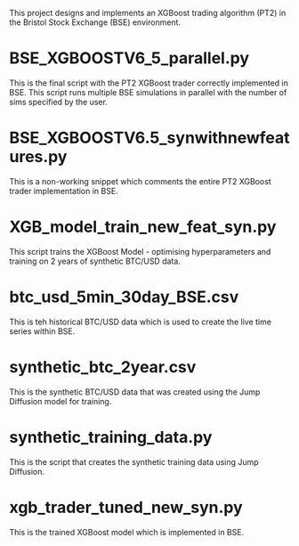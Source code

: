 This project designs and implements an XGBoost trading algorithm (PT2) in the Bristol Stock Exchange (BSE) environment.
# BSE_XGBOOSTV6_5_parallel.py
This is the final script with the PT2 XGBoost trader correctly implemented in BSE. This script runs multiple BSE simulations in parallel with the number of sims specified by the user.
# BSE_XGBOOSTV6.5_synwithnewfeatures.py
This is a non-working snippet which comments the entire PT2 XGBoost trader implementation in BSE.
# XGB_model_train_new_feat_syn.py
This script trains the XGBoost Model - optimising hyperparameters and training on 2 years of synthetic BTC/USD data.
# btc_usd_5min_30day_BSE.csv
This is teh historical BTC/USD data which is used to create the live time series within BSE.
# synthetic_btc_2year.csv
This is the synthetic BTC/USD data that was created using the Jump Diffusion model for training.
# synthetic_training_data.py
This is the script that creates the synthetic training data using Jump Diffusion.
# xgb_trader_tuned_new_syn.py
This is the trained XGBoost model which is implemented in BSE.
